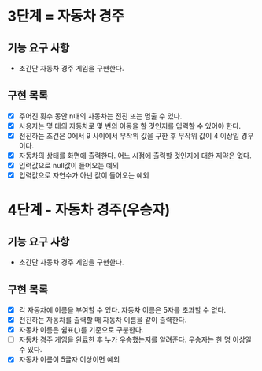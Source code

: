 # 3단계 = 자동차 경주

## 기능 요구 사항

- 초간단 자동차 경주 게임을 구현한다.

## 구현 목록

- [X] 주어진 횟수 동안 n대의 자동차는 전진 또는 멈출 수 있다.
- [X] 사용자는 몇 대의 자동차로 몇 번의 이동을 할 것인지를 입력할 수 있어야 한다.
- [X] 전진하는 조건은 0에서 9 사이에서 무작위 값을 구한 후 무작위 값이 4 이상일 경우이다.
- [X] 자동차의 상태를 화면에 출력한다. 어느 시점에 출력할 것인지에 대한 제약은 없다.
- [X] 입력값으로 null값이 들어오는 예외
- [X] 입력값으로 자연수가 아닌 값이 들어오는 예외

# 4단계 - 자동차 경주(우승자)

## 기능 요구 사항

- 초간단 자동차 경주 게임을 구현한다.

## 구현 목록

- [X] 각 자동차에 이름을 부여할 수 있다. 자동차 이름은 5자를 초과할 수 없다.
- [x] 전진하는 자동차를 출력할 때 자동차 이름을 같이 출력한다.
- [x] 자동차 이름은 쉼표(,)를 기준으로 구분한다.
- [ ] 자동차 경주 게임을 완료한 후 누가 우승했는지를 알려준다. 우승자는 한 명 이상일 수 있다.
- [X] 자동차 이름이 5글자 이상이면 예외
